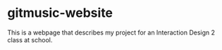 # gitmusic-website
This is a webpage that describes my project for an Interaction Design 2 class at school.
